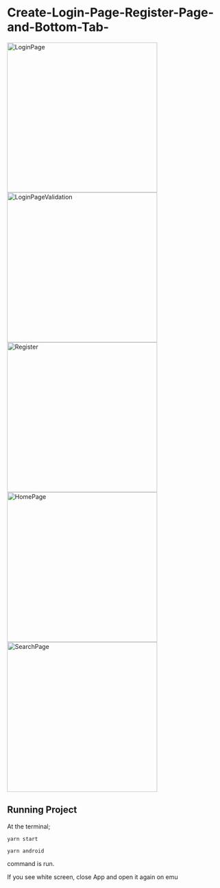 # Create-Login-Page-Register-Page-and-Bottom-Tab-


<div>
<img width="350" alt="LoginPage" src="https://github.com/nrtncr/images/blob/main/LoginPage.png">
<img width="350" alt="LoginPageValidation" src="https://github.com/nrtncr/images/blob/main/LoginPageValidation.png">
<img width="350" alt="Register" src="https://github.com/nrtncr/images/blob/main/Register.png">
<img width="350" alt="HomePage" src="https://github.com/nrtncr/images/blob/main/HomePage.png">
<img width="350" alt="SearchPage" src="https://github.com/nrtncr/images/blob/main/SearchPage.png">
</div>

## Running Project

At the terminal;

```
yarn start
```

```
yarn android
```

command is run.

If you see white screen, close App and open it again on emu
